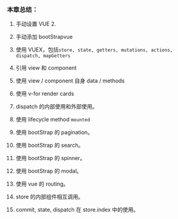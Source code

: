 ### 本章总结：

1. 手动设置 VUE 2.

2. 手动添加 bootStrapvue

3. 使用 VUEX，包括`store, state, getters, mutations, actions, dispatch, mapGetters`

4. 引用 view 和 component

5. 使用 view / component 自身 data / methods

6. 使用 v-for render cards

7. dispatch 的内部使用和外部使用。

8. 使用 lifecycle method `mounted`

9. 使用 bootStrap 的 pagination。

10. 使用 bootStrap 的 search。

11. 使用 bootStrap 的 spinner。

12. 使用 bootStrap 的 modal。

13. 使用 vue 的 routing。

14. store 的内部组件相互调用。

15. commit, state, dispatch 在 store.index 中的使用。
